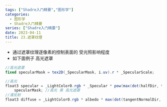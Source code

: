 ```yaml
---
tags: ["Shadre入门精要","图形学"]
categories:
  - 图形学
  - Shadre入门精要
series: ["Shadre入门精要"]
date: 2023-04-11
title: 23.遮罩纹理 
---
```



* 通过遮罩纹理逐像素的控制表面的 受光照影响程度
* 如下面例子 高光遮罩

```cs
//高光遮罩
fixed specularMask = tex2D(_SpecularMask, i.uv).r * _SpecularScale; 

//高光
float3 specular = _LightColor0.rgb * _Specular * pow(max(dot(halfDir, tangentNormalDir), 0), _Gloss) *
    specularMask; //高光 乘 高光遮罩
//漫反射
float3 diffuse = _LightColor0.rgb * albedo * max(dot(tangentNormalDir, tangentLightDir), 0);
```




